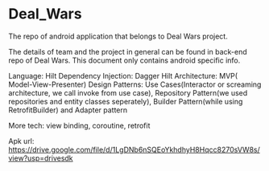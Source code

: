# Deal_Wars

The repo of android application that belongs to Deal Wars project.

The details of team and the project in general can be found in back-end repo of Deal Wars. This document only contains android specific info.

Language: Hilt
Dependency Injection: Dagger Hilt
Architecture: MVP( Model-View-Presenter)
Design Patterns: Use Cases(Interactor or screaming architecture, we call invoke from use case), Repository Pattern(we used repositories and entity classes seperately), Builder Pattern(while using RetrofitBuilder) and Adapter pattern

More tech: view binding, coroutine, retrofit

Apk url: https://drive.google.com/file/d/1LgDNb6nSQEoYkhdhyH8Hqcc8270sVW8s/view?usp=drivesdk
